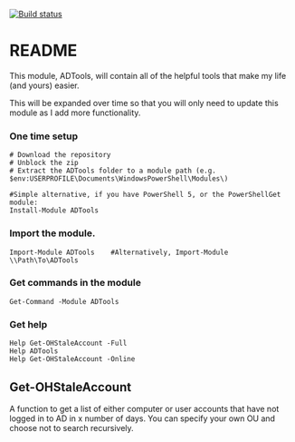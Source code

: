 [![Build status](https://ci.appveyor.com/api/projects/status/6kt3iyjhgr7txdx0?svg=true)](https://ci.appveyor.com/project/ozthe2/adtools)

# README
This module, ADTools, will contain all of the helpful tools that make my life (and yours) easier.

This will be expanded over time so that you will only need to update this module as I add more functionality.

### One time setup
    # Download the repository
    # Unblock the zip
    # Extract the ADTools folder to a module path (e.g. $env:USERPROFILE\Documents\WindowsPowerShell\Modules\)

    #Simple alternative, if you have PowerShell 5, or the PowerShellGet module:
    Install-Module ADTools

### Import the module.
    Import-Module ADTools    #Alternatively, Import-Module \\Path\To\ADTools

### Get commands in the module
    Get-Command -Module ADTools

### Get help
    Help Get-OHStaleAccount -Full
    Help ADTools
    Help Get-OHStaleAccount -Online


## Get-OHStaleAccount
A function to get a list of either computer or user accounts that have not logged in to AD in x number of days. You can specify your own OU and choose not to search recursively.





